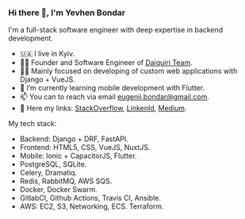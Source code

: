 ### Hi there 👋, I'm Yevhen Bondar

I'm a full-stack software engineer with deep expertise in backend development. 

- 🇺🇦 I live in Kyiv.
- 👷‍♂️ Founder and Software Engineer of [Daiquiri Team](https://daiquiri.team/).
- 👨‍💻 Mainly focused on developing of custom web applications with Django + VueJS.
- 📲 I’m currently learning mobile development with Flutter.
- 📫 You can to reach via email eugenij.bondar@gmail.com.
- 🔗 Here my links: [StackOverflow](https://stackoverflow.com/users/8153147/yevhen-bondar), [LinkenId](https://www.linkedin.com/in/yevhen-bondar/), [Medium](https://medium.com/@eugen1j.bondar).


My tech stack:

- Backend: Django + DRF, FastAPI.
- Frontend: HTML5, CSS, VueJS, NuxtJS.
- Mobile: Ionic + CapacitorJS, Flutter. 
- PostgreSQL, SQLite.
- Celery, Dramatiq.
- Redis, RabbitMQ, AWS SQS.
- Docker, Docker Swarm.
- GitlabCI, Github Actions, Travis CI, Ansible.
- AWS: EC2, S3, Networking, ECS. Terraform.

